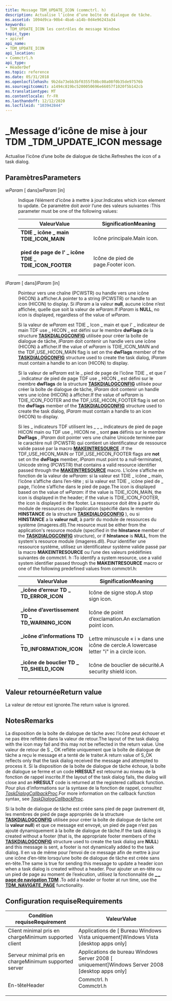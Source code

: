 ```yaml
---
title: Message TDM_UPDATE_ICON (commctrl. h)
description: Actualise l’icône d’une boîte de dialogue de tâche.
ms.assetid: 1094d9ca-90b4-4ba6-a14b-0d4e96243a34
keywords:
- TDM_UPDATE_ICON les contrôles de message Windows
topic_type:
- apiref
api_name:
- TDM_UPDATE_ICON
api_location:
- Commctrl.h
api_type:
- HeaderDef
ms.topic: reference
ms.date: 05/31/2018
ms.openlocfilehash: 9b2da73ebb3bf0355f50bc08a08f0b35de97576b
ms.sourcegitcommit: a1494c819bc5200050696e66057f1020f5b142cb
ms.translationtype: MT
ms.contentlocale: fr-FR
ms.lasthandoff: 12/12/2020
ms.locfileid: "103942844"
---
```

# <a name="tdm_update_icon-message"></a><span data-ttu-id="14e37-104">\_Message d’icône de mise à jour TDM \_</span><span class="sxs-lookup"><span data-stu-id="14e37-104">TDM\_UPDATE\_ICON message</span></span>

<span data-ttu-id="14e37-105">Actualise l’icône d’une boîte de dialogue de tâche.</span><span class="sxs-lookup"><span data-stu-id="14e37-105">Refreshes the icon of a task dialog.</span></span>

## <a name="parameters"></a><span data-ttu-id="14e37-106">Paramètres</span><span class="sxs-lookup"><span data-stu-id="14e37-106">Parameters</span></span>

<dl> <dt>

<span data-ttu-id="14e37-107">*wParam* \[ dans\]</span><span class="sxs-lookup"><span data-stu-id="14e37-107">*wParam* \[in\]</span></span>
</dt> <dd>

<span data-ttu-id="14e37-108">Indique l’élément d’icône à mettre à jour.</span><span class="sxs-lookup"><span data-stu-id="14e37-108">Indicates which icon element to update.</span></span> <span data-ttu-id="14e37-109">Ce paramètre doit avoir l’une des valeurs suivantes :</span><span class="sxs-lookup"><span data-stu-id="14e37-109">This parameter must be one of the following values:</span></span>



| <span data-ttu-id="14e37-110">Valeur</span><span class="sxs-lookup"><span data-stu-id="14e37-110">Value</span></span>                                                                                                                                                                   | <span data-ttu-id="14e37-111">Signification</span><span class="sxs-lookup"><span data-stu-id="14e37-111">Meaning</span></span>                 |
|-------------------------------------------------------------------------------------------------------------------------------------------------------------------------|-------------------------|
| <span id="TDIE_ICON_MAIN"></span><span id="tdie_icon_main"></span><dl> <span data-ttu-id="14e37-112"><dt>**TDIE \_ icône \_ main**</dt></span><span class="sxs-lookup"><span data-stu-id="14e37-112"><dt>**TDIE\_ICON\_MAIN**</dt></span></span> </dl>       | <span data-ttu-id="14e37-113">Icône principale.</span><span class="sxs-lookup"><span data-stu-id="14e37-113">Main icon.</span></span><br/>   |
| <span id="TDIE_ICON_FOOTER"></span><span id="tdie_icon_footer"></span><dl> <span data-ttu-id="14e37-114"><dt>**pied de page de l' \_ icône TDIE \_**</dt></span><span class="sxs-lookup"><span data-stu-id="14e37-114"><dt>**TDIE\_ICON\_FOOTER**</dt></span></span> </dl> | <span data-ttu-id="14e37-115">Icône de pied de page.</span><span class="sxs-lookup"><span data-stu-id="14e37-115">Footer icon.</span></span><br/> |



 

</dd> <dt>

<span data-ttu-id="14e37-116">*lParam* \[ dans\]</span><span class="sxs-lookup"><span data-stu-id="14e37-116">*lParam* \[in\]</span></span>
</dt> <dd>

<span data-ttu-id="14e37-117">Pointeur vers une chaîne (PCWSTR) ou handle vers une icône (HICON) à afficher.</span><span class="sxs-lookup"><span data-stu-id="14e37-117">A pointer to a string (PCWSTR) or handle to an icon (HICON) to display.</span></span> <span data-ttu-id="14e37-118">Si *lParam* a la valeur **null**, aucune icône n’est affichée, quelle que soit la valeur de *wParam*.</span><span class="sxs-lookup"><span data-stu-id="14e37-118">If *lParam* is **NULL**, no icon is displayed, regardless of the value of *wParam*.</span></span>

<span data-ttu-id="14e37-119">Si la valeur de *wParam* est TDIE \_ Icon \_ main et que l' \_ indicateur de main TDF use \_ HICON \_ est défini sur le membre **dwFlags** de la structure [**TASKDIALOGCONFIG**](/windows/desktop/api/Commctrl/ns-commctrl-taskdialogconfig) utilisée pour créer la boîte de dialogue de tâche, *lParam* doit contenir un handle vers une icône (HICON) à afficher.</span><span class="sxs-lookup"><span data-stu-id="14e37-119">If the value of *wParam* is TDIE\_ICON\_MAIN and the TDF\_USE\_HICON\_MAIN flag is set on the **dwFlags** member of the [**TASKDIALOGCONFIG**](/windows/desktop/api/Commctrl/ns-commctrl-taskdialogconfig) structure used to create the task dialog, *lParam* must contain a handle to an icon (HICON) to display.</span></span>

<span data-ttu-id="14e37-120">Si la valeur de *wParam* est le \_ pied de page de l’icône TDIE \_ et que l' \_ indicateur de pied de page TDF use \_ HICON \_ est défini sur le membre **dwFlags** de la structure [**TASKDIALOGCONFIG**](/windows/desktop/api/Commctrl/ns-commctrl-taskdialogconfig) utilisée pour créer la boîte de dialogue de tâche, *lParam* doit contenir un handle vers une icône (HICON) à afficher.</span><span class="sxs-lookup"><span data-stu-id="14e37-120">If the value of *wParam* is TDIE\_ICON\_FOOTER and the TDF\_USE\_HICON\_FOOTER flag is set on the **dwFlags** member of the [**TASKDIALOGCONFIG**](/windows/desktop/api/Commctrl/ns-commctrl-taskdialogconfig) structure used to create the task dialog, *lParam* must contain a handle to an icon (HICON) to display.</span></span>

<span data-ttu-id="14e37-121">Si les \_ indicateurs TDF utilisent les \_ \_ \_ indicateurs de pied de page HICON main ou TDF use \_ HICON ne \_ sont **pas** définis sur le membre **DwFlags** , *lParam* doit pointer vers une chaîne Unicode terminée par le caractère null (PCWSTR) qui contient un identificateur de ressource valide passé par la macro [**MAKEINTRESOURCE**](/windows/desktop/api/winuser/nf-winuser-makeintresourcea) .</span><span class="sxs-lookup"><span data-stu-id="14e37-121">If the TDF\_USE\_HICON\_MAIN or TDF\_USE\_HICON\_FOOTER flags are **not** set on the **dwFlags** member, *lParam* must point to a null-terminated, Unicode string (PCWSTR) that contains a valid resource identifier passed through the [**MAKEINTRESOURCE**](/windows/desktop/api/winuser/nf-winuser-makeintresourcea) macro.</span></span> <span data-ttu-id="14e37-122">L’icône s’affiche en fonction de la valeur de *wParam*: si la valeur est TDIE \_ icône \_ main, l’icône s’affiche dans l’en-tête ; si la valeur est TDIE \_ icône pied de \_ page, l’icône s’affiche dans le pied de page.</span><span class="sxs-lookup"><span data-stu-id="14e37-122">The icon is displayed based on the value of *wParam*: if the value is TDIE\_ICON\_MAIN, the icon is displayed in the header; if the value is TDIE\_ICON\_FOOTER, the icon is displayed in the footer.</span></span> <span data-ttu-id="14e37-123">La ressource doit être à partir du module de ressources de l’application (spécifié dans le membre **HINSTANCE** de la structure [**TASKDIALOGCONFIG**](/windows/desktop/api/Commctrl/ns-commctrl-taskdialogconfig) ), ou si **HINSTANCE** a la **valeur null**, à partir du module de ressources du système (imageres.dll).</span><span class="sxs-lookup"><span data-stu-id="14e37-123">The resource must be either from the application's resource module (specified in the **hInstance** member of the [**TASKDIALOGCONFIG**](/windows/desktop/api/Commctrl/ns-commctrl-taskdialogconfig) structure), or if **hInstance** is **NULL**, from the system's resource module (imageres.dll).</span></span> <span data-ttu-id="14e37-124">Pour identifier une ressource système, utilisez un identificateur système valide passé par la macro **MAKEINTRESOURCE** ou l’une des valeurs prédéfinies suivantes de commctrl. h :</span><span class="sxs-lookup"><span data-stu-id="14e37-124">To identify a system resource, use a valid system identifier passed through the **MAKEINTRESOURCE** macro or one of the following predefined values from commctrl.h:</span></span>



| <span data-ttu-id="14e37-125">Valeur</span><span class="sxs-lookup"><span data-stu-id="14e37-125">Value</span></span>                                                                                                                                                                            | <span data-ttu-id="14e37-126">Signification</span><span class="sxs-lookup"><span data-stu-id="14e37-126">Meaning</span></span>                                             |
|----------------------------------------------------------------------------------------------------------------------------------------------------------------------------------|-----------------------------------------------------|
| <span id="TD_ERROR_ICON"></span><span id="td_error_icon"></span><dl> <span data-ttu-id="14e37-127"><dt>**\_icône d’erreur TD \_**</dt></span><span class="sxs-lookup"><span data-stu-id="14e37-127"><dt>**TD\_ERROR\_ICON**</dt></span></span> </dl>                   | <span data-ttu-id="14e37-128">Icône de signe stop.</span><span class="sxs-lookup"><span data-stu-id="14e37-128">A stop sign icon.</span></span><br/>                        |
| <span id="TD_WARNING_ICON"></span><span id="td_warning_icon"></span><dl> <span data-ttu-id="14e37-129"><dt>**\_icône d’avertissement TD \_**</dt></span><span class="sxs-lookup"><span data-stu-id="14e37-129"><dt>**TD\_WARNING\_ICON**</dt></span></span> </dl>             | <span data-ttu-id="14e37-130">Icône de point d’exclamation.</span><span class="sxs-lookup"><span data-stu-id="14e37-130">An exclamation point icon.</span></span><br/>               |
| <span id="TD_INFORMATION_ICON"></span><span id="td_information_icon"></span><dl> <span data-ttu-id="14e37-131"><dt>**\_icône d’informations TD \_**</dt></span><span class="sxs-lookup"><span data-stu-id="14e37-131"><dt>**TD\_INFORMATION\_ICON**</dt></span></span> </dl> | <span data-ttu-id="14e37-132">Lettre minuscule « i » dans une icône de cercle.</span><span class="sxs-lookup"><span data-stu-id="14e37-132">A lowercase letter "i" in a circle icon.</span></span><br/> |
| <span id="TD_SHIELD_ICON"></span><span id="td_shield_icon"></span><dl> <span data-ttu-id="14e37-133"><dt>**\_icône de bouclier TD \_**</dt></span><span class="sxs-lookup"><span data-stu-id="14e37-133"><dt>**TD\_SHIELD\_ICON**</dt></span></span> </dl>                | <span data-ttu-id="14e37-134">Icône de bouclier de sécurité.</span><span class="sxs-lookup"><span data-stu-id="14e37-134">A security shield icon.</span></span><br/>                  |



 

</dd> </dl>

## <a name="return-value"></a><span data-ttu-id="14e37-135">Valeur retournée</span><span class="sxs-lookup"><span data-stu-id="14e37-135">Return value</span></span>

<span data-ttu-id="14e37-136">La valeur de retour est ignorée.</span><span class="sxs-lookup"><span data-stu-id="14e37-136">The return value is ignored.</span></span>

## <a name="remarks"></a><span data-ttu-id="14e37-137">Notes</span><span class="sxs-lookup"><span data-stu-id="14e37-137">Remarks</span></span>

<span data-ttu-id="14e37-138">La disposition de la boîte de dialogue de tâche avec l’icône peut échouer et ne pas être reflétée dans la valeur de retour.</span><span class="sxs-lookup"><span data-stu-id="14e37-138">The layout of the task dialog with the icon may fail and this may not be reflected in the return value.</span></span> <span data-ttu-id="14e37-139">Une valeur de retour de S \_ OK reflète uniquement que la boîte de dialogue de tâche a reçu le message et a tenté de le traiter.</span><span class="sxs-lookup"><span data-stu-id="14e37-139">A return value of S\_OK reflects only that the task dialog received the message and attempted to process it.</span></span> <span data-ttu-id="14e37-140">Si la disposition de la boîte de dialogue de tâche échoue, la boîte de dialogue se ferme et un code **HRESULT** est retourné au niveau de la fonction de rappel inscrite.</span><span class="sxs-lookup"><span data-stu-id="14e37-140">If the layout of the task dialog fails, the dialog will close and an **HRESULT** code is returned at the registered callback function.</span></span> <span data-ttu-id="14e37-141">Pour plus d’informations sur la syntaxe de la fonction de rappel, consultez [*TaskDialogCallbackProc*](/windows/win32/api/commctrl/nc-commctrl-pftaskdialogcallback).</span><span class="sxs-lookup"><span data-stu-id="14e37-141">For more information on the callback function syntax, see [*TaskDialogCallbackProc*](/windows/win32/api/commctrl/nc-commctrl-pftaskdialogcallback).</span></span>

<span data-ttu-id="14e37-142">Si la boîte de dialogue de tâche est créée sans pied de page (autrement dit, les membres de pied de page appropriés de la structure [**TASKDIALOGCONFIG**](/windows/desktop/api/Commctrl/ns-commctrl-taskdialogconfig) utilisée pour créer la boîte de dialogue de tâche ont la **valeur null**) et que ce message est envoyé, un pied de page n’est pas ajouté dynamiquement à la boîte de dialogue de tâche.</span><span class="sxs-lookup"><span data-stu-id="14e37-142">If the task dialog is created without a footer (that is, the appropriate footer members of the [**TASKDIALOGCONFIG**](/windows/desktop/api/Commctrl/ns-commctrl-taskdialogconfig) structure used to create the task dialog are **NULL**) and this message is sent, a footer is not dynamically added to the task dialog.</span></span> <span data-ttu-id="14e37-143">Il en va de même pour l’envoi de ce message afin de mettre à jour une icône d’en-tête lorsqu’une boîte de dialogue de tâche est créée sans en-tête.</span><span class="sxs-lookup"><span data-stu-id="14e37-143">The same is true for sending this message to update a header icon when a task dialog is created without a header.</span></span> <span data-ttu-id="14e37-144">Pour ajouter un en-tête ou un pied de page au moment de l’exécution, utilisez la fonctionnalité de [**\_ \_ page de navigation TDM**](tdm-navigate-page.md) .</span><span class="sxs-lookup"><span data-stu-id="14e37-144">To add a header or footer at run time, use the [**TDM\_NAVIGATE\_PAGE**](tdm-navigate-page.md) functionality.</span></span>

## <a name="requirements"></a><span data-ttu-id="14e37-145">Configuration requise</span><span class="sxs-lookup"><span data-stu-id="14e37-145">Requirements</span></span>



| <span data-ttu-id="14e37-146">Condition requise</span><span class="sxs-lookup"><span data-stu-id="14e37-146">Requirement</span></span> | <span data-ttu-id="14e37-147">Valeur</span><span class="sxs-lookup"><span data-stu-id="14e37-147">Value</span></span> |
|-------------------------------------|---------------------------------------------------------------------------------------|
| <span data-ttu-id="14e37-148">Client minimal pris en charge</span><span class="sxs-lookup"><span data-stu-id="14e37-148">Minimum supported client</span></span><br/> | <span data-ttu-id="14e37-149">Applications de \[ Bureau Windows Vista uniquement\]</span><span class="sxs-lookup"><span data-stu-id="14e37-149">Windows Vista \[desktop apps only\]</span></span><br/>                                        |
| <span data-ttu-id="14e37-150">Serveur minimal pris en charge</span><span class="sxs-lookup"><span data-stu-id="14e37-150">Minimum supported server</span></span><br/> | <span data-ttu-id="14e37-151">Applications de bureau Windows Server 2008 \[ uniquement\]</span><span class="sxs-lookup"><span data-stu-id="14e37-151">Windows Server 2008 \[desktop apps only\]</span></span><br/>                                  |
| <span data-ttu-id="14e37-152">En-tête</span><span class="sxs-lookup"><span data-stu-id="14e37-152">Header</span></span><br/>                   | <dl> <span data-ttu-id="14e37-153"><dt>Commctrl. h</dt></span><span class="sxs-lookup"><span data-stu-id="14e37-153"><dt>Commctrl.h</dt></span></span> </dl> |



 

